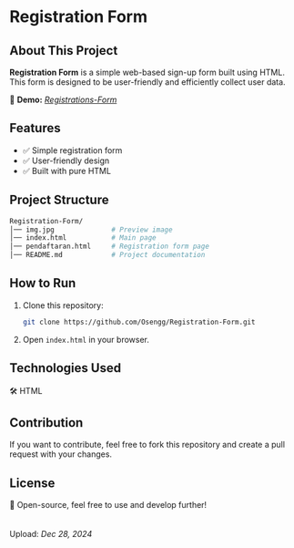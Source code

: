 # Registration Form

## About This Project

**Registration Form** is a simple web-based sign-up form built using HTML. This form is designed to be user-friendly and efficiently collect user data.

🔗 **Demo:** _[Registrations-Form](https://osengg.github.io/Registration-Form/)_

## Features

- ✅ Simple registration form
- ✅ User-friendly design
- ✅ Built with pure HTML

## Project Structure

```bash
Registration-Form/
│── img.jpg              # Preview image
│── index.html           # Main page
│── pendaftaran.html     # Registration form page
│── README.md            # Project documentation
```

## How to Run
1. Clone this repository:
   ```sh
   git clone https://github.com/Osengg/Registration-Form.git
   ```
2. Open `index.html` in your browser.

## Technologies Used
🛠 HTML

## Contribution
If you want to contribute, feel free to fork this repository and create a pull request with your changes.

## License
🚀 Open-source, feel free to use and develop further!
<br>
<br>
<br>
Upload: _Dec 28, 2024_
